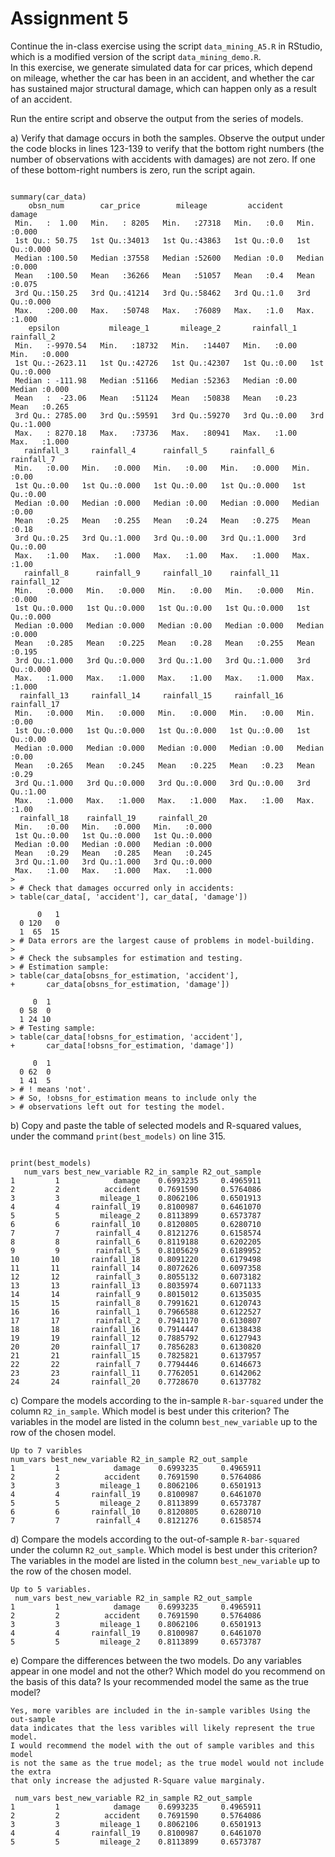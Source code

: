 
# Assignment 5


Continue the in-class exercise using the script 
```data_mining_A5.R``` in RStudio, 
which is a modified version of the script 
```data_mining_demo.R```.  
In this exercise, we generate simulated data for car prices, 
which depend on mileage, 
whether the car has been in an accident, 
and whether the car has sustained major structural damage, 
which can happen only as a result of an accident. 



Run the entire script and observe the output from the 
series of models.


		
a) Verify that damage occurs in both the samples. 
	Observe the output under the code blocks in lines 123-139
	to verify that the bottom right numbers 
	(the number of observations with accidents with damages) are not zero.
	If one of these bottom-right numbers is zero, run the script again. 
	
```

summary(car_data)
    obsn_num        car_price        mileage         accident       damage     
 Min.   :  1.00   Min.   : 8205   Min.   :27318   Min.   :0.0   Min.   :0.000  
 1st Qu.: 50.75   1st Qu.:34013   1st Qu.:43863   1st Qu.:0.0   1st Qu.:0.000  
 Median :100.50   Median :37558   Median :52600   Median :0.0   Median :0.000  
 Mean   :100.50   Mean   :36266   Mean   :51057   Mean   :0.4   Mean   :0.075  
 3rd Qu.:150.25   3rd Qu.:41214   3rd Qu.:58462   3rd Qu.:1.0   3rd Qu.:0.000  
 Max.   :200.00   Max.   :50748   Max.   :76089   Max.   :1.0   Max.   :1.000  
    epsilon           mileage_1       mileage_2       rainfall_1     rainfall_2   
 Min.   :-9970.54   Min.   :18732   Min.   :14407   Min.   :0.00   Min.   :0.000  
 1st Qu.:-2623.11   1st Qu.:42726   1st Qu.:42307   1st Qu.:0.00   1st Qu.:0.000  
 Median : -111.98   Median :51166   Median :52363   Median :0.00   Median :0.000  
 Mean   :  -23.06   Mean   :51124   Mean   :50838   Mean   :0.23   Mean   :0.265  
 3rd Qu.: 2785.00   3rd Qu.:59591   3rd Qu.:59270   3rd Qu.:0.00   3rd Qu.:1.000  
 Max.   : 8270.18   Max.   :73736   Max.   :80941   Max.   :1.00   Max.   :1.000  
   rainfall_3     rainfall_4      rainfall_5     rainfall_6      rainfall_7  
 Min.   :0.00   Min.   :0.000   Min.   :0.00   Min.   :0.000   Min.   :0.00  
 1st Qu.:0.00   1st Qu.:0.000   1st Qu.:0.00   1st Qu.:0.000   1st Qu.:0.00  
 Median :0.00   Median :0.000   Median :0.00   Median :0.000   Median :0.00  
 Mean   :0.25   Mean   :0.255   Mean   :0.24   Mean   :0.275   Mean   :0.18  
 3rd Qu.:0.25   3rd Qu.:1.000   3rd Qu.:0.00   3rd Qu.:1.000   3rd Qu.:0.00  
 Max.   :1.00   Max.   :1.000   Max.   :1.00   Max.   :1.000   Max.   :1.00  
   rainfall_8      rainfall_9     rainfall_10    rainfall_11     rainfall_12   
 Min.   :0.000   Min.   :0.000   Min.   :0.00   Min.   :0.000   Min.   :0.000  
 1st Qu.:0.000   1st Qu.:0.000   1st Qu.:0.00   1st Qu.:0.000   1st Qu.:0.000  
 Median :0.000   Median :0.000   Median :0.00   Median :0.000   Median :0.000  
 Mean   :0.285   Mean   :0.225   Mean   :0.28   Mean   :0.255   Mean   :0.195  
 3rd Qu.:1.000   3rd Qu.:0.000   3rd Qu.:1.00   3rd Qu.:1.000   3rd Qu.:0.000  
 Max.   :1.000   Max.   :1.000   Max.   :1.00   Max.   :1.000   Max.   :1.000  
  rainfall_13     rainfall_14     rainfall_15     rainfall_16    rainfall_17  
 Min.   :0.000   Min.   :0.000   Min.   :0.000   Min.   :0.00   Min.   :0.00  
 1st Qu.:0.000   1st Qu.:0.000   1st Qu.:0.000   1st Qu.:0.00   1st Qu.:0.00  
 Median :0.000   Median :0.000   Median :0.000   Median :0.00   Median :0.00  
 Mean   :0.265   Mean   :0.245   Mean   :0.225   Mean   :0.23   Mean   :0.29  
 3rd Qu.:1.000   3rd Qu.:0.000   3rd Qu.:0.000   3rd Qu.:0.00   3rd Qu.:1.00  
 Max.   :1.000   Max.   :1.000   Max.   :1.000   Max.   :1.00   Max.   :1.00  
  rainfall_18    rainfall_19     rainfall_20   
 Min.   :0.00   Min.   :0.000   Min.   :0.000  
 1st Qu.:0.00   1st Qu.:0.000   1st Qu.:0.000  
 Median :0.00   Median :0.000   Median :0.000  
 Mean   :0.29   Mean   :0.285   Mean   :0.245  
 3rd Qu.:1.00   3rd Qu.:1.000   3rd Qu.:0.000  
 Max.   :1.00   Max.   :1.000   Max.   :1.000  
> 
> # Check that damages occurred only in accidents:
> table(car_data[, 'accident'], car_data[, 'damage'])
   
      0   1
  0 120   0
  1  65  15
> # Data errors are the largest cause of problems in model-building.
> 
> # Check the subsamples for estimation and testing.
> # Estimation sample:
> table(car_data[obsns_for_estimation, 'accident'],
+       car_data[obsns_for_estimation, 'damage'])
   
     0  1
  0 58  0
  1 24 10
> # Testing sample:
> table(car_data[!obsns_for_estimation, 'accident'],
+       car_data[!obsns_for_estimation, 'damage'])
   
     0  1
  0 62  0
  1 41  5
> # ! means 'not'.
> # So, !obsns_for_estimation means to include only the
> # observations left out for testing the model.

```

		
b) Copy and paste the table of selected models and R-squared values, 
	under the command ```print(best_models)``` on line 315. 
	
```

print(best_models)
   num_vars best_new_variable R2_in_sample R2_out_sample
1         1            damage    0.6993235     0.4965911
2         2          accident    0.7691590     0.5764086
3         3         mileage_1    0.8062106     0.6501913
4         4       rainfall_19    0.8100987     0.6461070
5         5         mileage_2    0.8113899     0.6573787
6         6       rainfall_10    0.8120805     0.6280710
7         7        rainfall_4    0.8121276     0.6158574
8         8        rainfall_6    0.8119188     0.6202205
9         9        rainfall_5    0.8105629     0.6189952
10       10       rainfall_18    0.8091220     0.6179498
11       11       rainfall_14    0.8072626     0.6097358
12       12        rainfall_3    0.8055132     0.6073182
13       13       rainfall_13    0.8035974     0.6071133
14       14        rainfall_9    0.8015012     0.6135035
15       15        rainfall_8    0.7991621     0.6120743
16       16        rainfall_1    0.7966588     0.6122527
17       17        rainfall_2    0.7941170     0.6130807
18       18       rainfall_16    0.7914447     0.6138438
19       19       rainfall_12    0.7885792     0.6127943
20       20       rainfall_17    0.7856283     0.6130820
21       21       rainfall_15    0.7825821     0.6137957
22       22        rainfall_7    0.7794446     0.6146673
23       23       rainfall_11    0.7762051     0.6142062
24       24       rainfall_20    0.7728670     0.6137782

```

		
c) Compare the models according to the in-sample ```R-bar-squared``` 
		under the column ```R2_in_sample```. 
		Which model is best under this criterion? 
		The variables in the model are listed in the column ```best_new_variable```
		up to the row of the chosen model. 

```
Up to 7 varibles
num_vars best_new_variable R2_in_sample R2_out_sample
1         1            damage    0.6993235     0.4965911
2         2          accident    0.7691590     0.5764086
3         3         mileage_1    0.8062106     0.6501913
4         4       rainfall_19    0.8100987     0.6461070
5         5         mileage_2    0.8113899     0.6573787
6         6       rainfall_10    0.8120805     0.6280710
7         7        rainfall_4    0.8121276     0.6158574

```
		
d) Compare the models according to the out-of-sample ```R-bar-squared``` 
		under the column ```R2_out_sample```. 
		Which model is best under this criterion? 
		The variables in the model are listed in the column ```best_new_variable```
		up to the row of the chosen model. 

```
Up to 5 variables.
 num_vars best_new_variable R2_in_sample R2_out_sample
1         1            damage    0.6993235     0.4965911
2         2          accident    0.7691590     0.5764086
3         3         mileage_1    0.8062106     0.6501913
4         4       rainfall_19    0.8100987     0.6461070
5         5         mileage_2    0.8113899     0.6573787

```
		
e) Compare the differences between the two models.
		Do any variables appear in one model and not the other?
		Which model do you recommend on the basis of this data? 
		Is your recommended model the same as the true model? 



```
Yes, more varibles are included in the in-sample varibles Using the out-sample
data indicates that the less varibles will likely represent the true model.
I would recommend the model with the out of sample varibles and this model
is not the same as the true model; as the true model would not include the extra
that only increase the adjusted R-Square value marginaly.

 num_vars best_new_variable R2_in_sample R2_out_sample
1         1            damage    0.6993235     0.4965911
2         2          accident    0.7691590     0.5764086
3         3         mileage_1    0.8062106     0.6501913
4         4       rainfall_19    0.8100987     0.6461070
5         5         mileage_2    0.8113899     0.6573787

```
